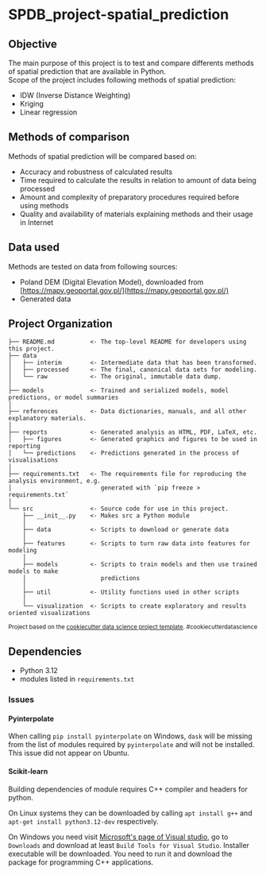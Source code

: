 # SPDB_project-spatial_prediction

## Objective
The main purpose of this project is to test and compare differents methods of spatial prediction that are available in Python.  
Scope of the project includes following methods of spatial prediction:
 - IDW (Inverse Distance Weighting)
 - Kriging
 - Linear regression

## Methods of comparison
Methods of spatial prediction will be compared based on:
 - Accuracy and robustness of calculated results
 - Time required to calculate the results in relation to amount of data being processed
 - Amount and complexity of preparatory procedures required before using methods
 - Quality and availability of materials explaining methods and their usage in Internet

## Data used
Methods are tested on data from following sources:
 - Poland DEM (Digital Elevation Model), downloaded from [https://mapy.geoportal.gov.pl/](https://mapy.geoportal.gov.pl/)
 - Generated data

## Project Organization
    ├── README.md          <- The top-level README for developers using this project.
    ├── data
    │   ├── interim        <- Intermediate data that has been transformed.
    │   ├── processed      <- The final, canonical data sets for modeling.
    │   └── raw            <- The original, immutable data dump.
    │
    ├── models             <- Trained and serialized models, model predictions, or model summaries
    │
    ├── references         <- Data dictionaries, manuals, and all other explanatory materials.
    │
    ├── reports            <- Generated analysis as HTML, PDF, LaTeX, etc.
    │   ├── figures        <- Generated graphics and figures to be used in reporting
    │   └── predictions    <- Predictions generated in the process of visualisations
    │
    ├── requirements.txt   <- The requirements file for reproducing the analysis environment, e.g.
    │                         generated with `pip freeze > requirements.txt`
    │
    └── src                <- Source code for use in this project.
        ├── __init__.py    <- Makes src a Python module
        │
        ├── data           <- Scripts to download or generate data
        │
        ├── features       <- Scripts to turn raw data into features for modeling
        │
        ├── models         <- Scripts to train models and then use trained models to make
        │                     predictions
        │
        ├── util           <- Utility functions used in other scripts
        │
        └── visualization  <- Scripts to create exploratory and results oriented visualizations

<p><small>Project based on the <a target="_blank" href="https://drivendata.github.io/cookiecutter-data-science/">cookiecutter data science project template</a>. #cookiecutterdatascience</small></p>

## Dependencies
 - Python 3.12
 - modules listed in `requirements.txt`
### Issues

#### Pyinterpolate
When calling `pip install pyinterpolate` on Windows, `dask` will be missing from the list of modules required by `pyinterpolate` and will not be installed. This issue did not appear on Ubuntu.

#### Scikit-learn
Building dependencies of module requires C++ compiler and headers for python.  

On Linux systems they can be downloaded by calling `apt install g++` and `apt-get install python3.12-dev` respectively.

On Windows you need visit [Microsoft's page of Visual studio](https://visualstudio.microsoft.com/), go to `Downloads` and download at least `Build Tools for Visual Studio`. Installer executable will be downloaded. You need to run it and download the package for programming C++ applications.
